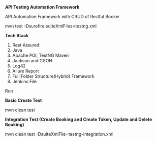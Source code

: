 **API Testing Automation Framework**


API Automation Framework with CRUD of Restful Booker

mvn test -Dsurefire.suiteXmlFiles=testng.xml

**Tech Stack**

1. Rest Assured
2. Java
3. Apache POI, TestNG Maven
4. Jackson and GSON
5. Log42
6. Allure Report
7. Full Folder Structure(Hybrid) Framework
8. Jenkins File

Run

**Basic Create Test**

mvn clean test

**Integration Test (Create Booking and Create Token, Update and Delete Booking)**

mvn clean test -DsuiteXmlFile=testng-integration.xml
